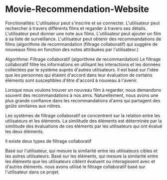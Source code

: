 # Movie-Recommendation-Website
Fonctionalités:
L'utilisateur peut s'inscrire et se connecter.
L'utilisateur peut rechercher à travers différents films et regarder à travers ses détails. L'utilisateur peut donner une note aux films. 
L'utilisateur peut ajouter un film à sa liste de surveillance.
L'utilisateur peut obtenir des recommandations de films (algorithme de recommandation (filtrage collaboratif) qui suggère de nouveaux films en fonction des notes attribuées par l'utilisateur.)

Algorithme:
Filtrage collaboratif (algorithme de recommandation)
Le filtrage collaboratif filtre les informations en utilisant les interactions et les données collectées par le système auprès d'autres utilisateurs. Il est basé sur l'idée que les personnes qui étaient d'accord dans leur évaluation de certains éléments sont susceptibles d'être d'accord à nouveau à l'avenir.

Lorsque nous voulons trouver un nouveau film à regarder, nous demandons souvent des recommandations à nos amis. Naturellement, nous avons une plus grande confiance dans les recommandations d'amis qui partagent des goûts similaires aux nôtres.

Les systèmes de filtrage collaboratif se concentrent sur la relation entre les utilisateurs et les éléments. La similitude des éléments est déterminée par la similitude des évaluations de ces éléments par les utilisateurs qui ont évalué les deux éléments.

Il existe deux types de filtrage collaboratif

Basé sur l'utilisateur, qui mesure la similarité entre les utilisateurs cibles et les autres utilisateurs.
Basé sur les éléments, qui mesure la similarité entre les éléments que les utilisateurs ciblent évaluent ou interagissent avec et d'autres éléments.
nous avons utilisé le filtrage collaboratif basé sur l'utilisateur dans ce projet.
